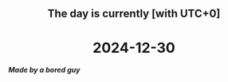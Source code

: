 <h2 align=center>The day is currently [with UTC+0]</h2>
<h1 align=center><!--TIME BEGIN-->2024-12-30<!--TIME END--></h1>
<h5>Made by a bored guy</h5>
